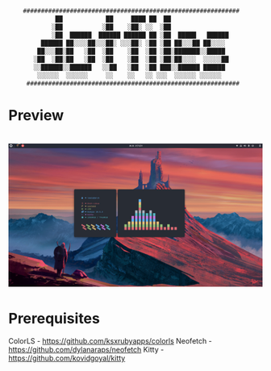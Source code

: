 
```  
    ############################################################
             ██            ██     ████ ██  ██                     
            ░██           ░██    ░██░ ░░  ░██                       
            ░██  ██████  ██████ ██████ ██ ░██  █████   ██████       
         ██████ ██░░░░██░░░██░ ░░░██░ ░██ ░██ ██░░░██ ██░░░░        
        ██░░░██░██   ░██  ░██    ░██  ░██ ░██░███████░░█████        
       ░██  ░██░██   ░██  ░██    ░██  ░██ ░██░██░░░░  ░░░░░██       
       ░░██████░░██████   ░░██   ░██  ░██ ███░░██████ ██████        
        ░░░░░░  ░░░░░░     ░░    ░░   ░░ ░░░  ░░░░░░ ░░░░░░     
     ###########################################################
```

# Preview
# ![banner](assets/setup.PNG)

# Prerequisites
ColorLS - https://github.com/ksxrubyapps/colorls
Neofetch - https://github.com/dylanaraps/neofetch
Kitty - https://github.com/kovidgoyal/kitty
